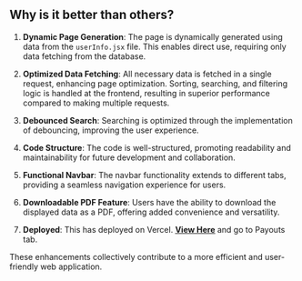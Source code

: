 ## Why is it better than others?

1. **Dynamic Page Generation**: The page is dynamically generated using data from the `userInfo.jsx` file. This enables direct use, requiring only data fetching from the database.

2. **Optimized Data Fetching**: All necessary data is fetched in a single request, enhancing page optimization. Sorting, searching, and filtering logic is handled at the frontend, resulting in superior performance compared to making multiple requests.

3. **Debounced Search**: Searching is optimized through the implementation of debouncing, improving the user experience.

4. **Code Structure**: The code is well-structured, promoting readability and maintainability for future development and collaboration.

5. **Functional Navbar**: The navbar functionality extends to different tabs, providing a seamless navigation experience for users.

6. **Downloadable PDF Feature**: Users have the ability to download the displayed data as a PDF, offering added convenience and versatility.

7. **Deployed**: This has deployed on Vercel. [<ins>**View Here**<ins>](https://dukaan-assignment-552rxwwnw-shoaib-31.vercel.app) and go to Payouts tab.

These enhancements collectively contribute to a more efficient and user-friendly web application.
